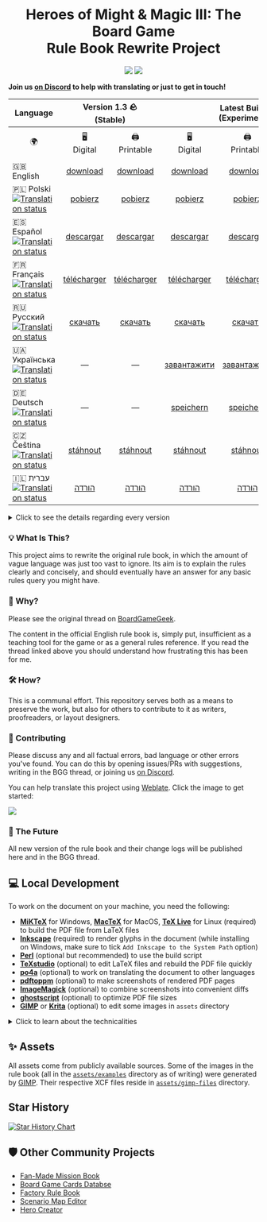 <div align="center">
  <h1>Heroes of Might & Magic III: The Board Game<br>Rule Book Rewrite Project</h1>

  <p align="center">
    <img src="https://img.shields.io/badge/latex-%23008080.svg?style=for-the-badge&logo=latex&logoColor=white">
    <a href="https://discord.gg/Y4uM9pPWF6"><img src="https://dcbadge.limes.pink/api/server/Y4uM9pPWF6"></a>
  </p>
</div>

**Join us [on Discord](https://discord.gg/khV8Ckw8RD) to help with translating or just to get in touch!**

<table>
    <thead>
        <tr>
            <th>Language</th>
            <th colspan=2 align="center">Version 1.3 🪨<br>(Stable)</th>
            <th colspan=3 align="center">Latest Build ⚗️<br>(Experimental)</th>
        </tr>
    </thead>
    <tbody>
        <tr>
            <td align="center">🌍</td>
            <td align="center">🖥️<br>Digital</td>
            <td align="center">🖨️<br>Printable</td>
            <td align="center">🖥️<br>Digital</td>
            <td align="center">🖨️<br>Printable</td>
            <td align="center">🤑<br>Economy Printable</td>
        </tr>
        <tr>
            <td>🇬🇧 English</td>
            <td align="center"><a href="https://github.com/Heegu-sama/Homm3BG/releases/download/v1.3/Heroes3_English_Rules_Rewrite_1_3.pdf">download</a></td>
            <td align="center"><a href="https://github.com/Heegu-sama/Homm3BG/releases/download/v1.3/Heroes3_English_Rules_Rewrite_1_3_Printable.pdf">download</a></td>
            <td align="center">️<a href="https://raw.githubusercontent.com/qwrtln/Homm3BG-build-artifacts/en/main_en.pdf">download</a></td>
            <td align="center"><a href="https://raw.githubusercontent.com/qwrtln/Homm3BG-build-artifacts/en/printable_en.pdf">download</a></td>
            <td align="center"><a href="https://raw.githubusercontent.com/qwrtln/Homm3BG-build-artifacts/en/economy_printable_en.pdf">download</a></td>
        </tr>
        <tr>
            <td>🇵🇱 Polski<br>
              <a href="https://hosted.weblate.org/engage/homm3bg-rules-rewrite/">
                <img src="https://hosted.weblate.org/widget/homm3bg-rules-rewrite/-/pl/svg-badge.svg" alt="Translation status" />
              </a>
            </td>
            <td align="center"><a href="https://github.com/Heegu-sama/Homm3BG/releases/download/v1.3/Heroes3_Polski_Rules_Rewrite_1_3.pdf">pobierz</a></td>
            <td align="center"><a href="https://github.com/Heegu-sama/Homm3BG/releases/download/v1.3/Heroes3_Polski_Rules_Rewrite_1_3_Printable.pdf">pobierz</a></td>
            <td align="center"><a href="https://raw.githubusercontent.com/qwrtln/Homm3BG-build-artifacts/pl/main_pl.pdf">️pobierz</a></td>
            <td align="center"><a href="https://raw.githubusercontent.com/qwrtln/Homm3BG-build-artifacts/pl/printable_pl.pdf">pobierz</a></td>
            <td align="center"><a href="https://raw.githubusercontent.com/qwrtln/Homm3BG-build-artifacts/pl/economy_printable_pl.pdf">pobierz</a></td>
        </tr>
        <tr>
            <td>🇪🇸 Español<br>
              <a href="https://hosted.weblate.org/engage/homm3bg-rules-rewrite/">
                <img src="https://hosted.weblate.org/widget/homm3bg-rules-rewrite/-/es/svg-badge.svg" alt="Translation status" />
              </a>
            </td>
            <td align="center"><a href="https://github.com/Heegu-sama/Homm3BG/releases/download/v1.3/Heroes3_Espanol_Rules_Rewrite_1_3.pdf">descargar</a></td>
            <td align="center"><a href="https://github.com/Heegu-sama/Homm3BG/releases/download/v1.3/Heroes3_Espanol_Rules_Rewrite_1_3_Printable.pdf">descargar</a></td>
            <td align="center"><a href="https://raw.githubusercontent.com/qwrtln/Homm3BG-build-artifacts/es/main_es.pdf">️descargar</a></td>
            <td align="center"><a href="https://raw.githubusercontent.com/qwrtln/Homm3BG-build-artifacts/es/printable_es.pdf">descargar</a></td>
            <td align="center"><a href="https://raw.githubusercontent.com/qwrtln/Homm3BG-build-artifacts/es/economy_printable_es.pdf">descargar</a></td>
        </tr>
        <tr>
            <td>🇫🇷 Français<br>
              <a href="https://hosted.weblate.org/engage/homm3bg-rules-rewrite/">
                <img src="https://hosted.weblate.org/widget/homm3bg-rules-rewrite/-/fr/svg-badge.svg" alt="Translation status" />
              </a>
            </td>
            <td align="center"><a href="https://github.com/Heegu-sama/Homm3BG/releases/download/v1.3/Heroes3_Francais_Rules_Rewrite_1_3.pdf">télécharger</a></td>
            <td align="center"><a href="https://github.com/Heegu-sama/Homm3BG/releases/download/v1.3/Heroes3_Francais_Rules_Rewrite_1_3_Printable.pdf">télécharger</a></td>
            <td align="center"><a href="https://raw.githubusercontent.com/qwrtln/Homm3BG-build-artifacts/fr/main_fr.pdf">️télécharger</a></td>
            <td align="center"><a href="https://raw.githubusercontent.com/qwrtln/Homm3BG-build-artifacts/fr/printable_fr.pdf">télécharger</a></td>
            <td align="center"><a href="https://raw.githubusercontent.com/qwrtln/Homm3BG-build-artifacts/fr/economy_printable_fr.pdf">télécharger</a></td>
        </tr>
        <tr>
            <td>🇷🇺 Русский<br>
              <a href="https://hosted.weblate.org/engage/homm3bg-rules-rewrite/">
                <img src="https://hosted.weblate.org/widget/homm3bg-rules-rewrite/-/ru/svg-badge.svg" alt="Translation status" />
              </a>
            </td>
            <td align="center"><a href="https://github.com/Heegu-sama/Homm3BG/releases/download/v1.3/Heroes3_Russkiy_Rules_Rewrite_1_3.pdf">скачать</a></td>
            <td align="center"><a href="https://github.com/Heegu-sama/Homm3BG/releases/download/v1.3/Heroes3_Russkiy_Rules_Rewrite_1_3_Printable.pdf">скачать</a></td>
            <td align="center"><a href="https://raw.githubusercontent.com/qwrtln/Homm3BG-build-artifacts/ru/main_ru.pdf">️скачать</a></td>
            <td align="center"><a href="https://raw.githubusercontent.com/qwrtln/Homm3BG-build-artifacts/ru/printable_ru.pdf">скачать</a></td>
            <td align="center"><a href="https://raw.githubusercontent.com/qwrtln/Homm3BG-build-artifacts/ru/economy_printable_ru.pdf">скачать</a></td>
        </tr>
        <tr>
            <td>🇺🇦 Українська<br>
              <a href="https://hosted.weblate.org/engage/homm3bg-rules-rewrite/">
                <img src="https://hosted.weblate.org/widget/homm3bg-rules-rewrite/-/uk/svg-badge.svg" alt="Translation status" />
              </a>
            </td>
            <td align="center">—</td>
            <td align="center">—</td>
            <td align="center"><a href="https://raw.githubusercontent.com/qwrtln/Homm3BG-build-artifacts/ua/main_ua.pdf">️завантажити</a></td>
            <td align="center"><a href="https://raw.githubusercontent.com/qwrtln/Homm3BG-build-artifacts/ua/printable_ua.pdf">завантажити</a></td>
            <td align="center"><a href="https://raw.githubusercontent.com/qwrtln/Homm3BG-build-artifacts/ua/economy_printable_ua.pdf">завантажити</a></td>
        </tr>
        <tr>
            <td>🇩🇪 Deutsch<br>
              <a href="https://hosted.weblate.org/engage/homm3bg-rules-rewrite/">
                <img src="https://hosted.weblate.org/widget/homm3bg-rules-rewrite/-/de/svg-badge.svg" alt="Translation status" />
              </a>
            </td>
            <td align="center">—</td>
            <td align="center">—</td>
            <td align="center"><a href="https://raw.githubusercontent.com/qwrtln/Homm3BG-build-artifacts/de/main_de.pdf">️speichern</a></td>
            <td align="center"><a href="https://raw.githubusercontent.com/qwrtln/Homm3BG-build-artifacts/de/printable_de.pdf">speichern</a></td>
            <td align="center"><a href="https://raw.githubusercontent.com/qwrtln/Homm3BG-build-artifacts/de/economy_printable_de.pdf">speichern</a></td>
        </tr>
        <tr>
            <td>🇨🇿 Čeština<br>
              <a href="https://hosted.weblate.org/engage/homm3bg-rules-rewrite/">
                <img src="https://hosted.weblate.org/widget/homm3bg-rules-rewrite/-/cs/svg-badge.svg" alt="Translation status" />
              </a>
            </td>
            <td align="center"><a href="https://github.com/Heegu-sama/Homm3BG/releases/download/v1.3/Heroes3_Cestina_Rules_Rewrite_1_3.pdf">stáhnout</a></td>
            <td align="center"><a href="https://github.com/Heegu-sama/Homm3BG/releases/download/v1.3/Heroes3_Cestina_Rules_Rewrite_1_3_Printable.pdf">stáhnout</a></td>
            <td align="center"><a href="https://raw.githubusercontent.com/qwrtln/Homm3BG-build-artifacts/cs/main_cs.pdf">stáhnout</a></td>
            <td align="center"><a href="https://raw.githubusercontent.com/qwrtln/Homm3BG-build-artifacts/cs/printable_cs.pdf">stáhnout</a></td>
            <td align="center"><a href="https://raw.githubusercontent.com/qwrtln/Homm3BG-build-artifacts/cs/economy_printable_cs.pdf">stáhnout</a></td>
        </tr>
        <tr>
            <td>🇮🇱 עברית<br>
              <a href="https://hosted.weblate.org/engage/homm3bg-rules-rewrite/">
                <img src="https://hosted.weblate.org/widget/homm3bg-rules-rewrite/-/he/svg-badge.svg" alt="Translation status" />
              </a>
            </td>
            <td align="center"><a href="https://github.com/Heegu-sama/Homm3BG/releases/download/v1.3/Heroes3_Ivrit_Rules_Rewrite_1_3.pdf">הורדה</a></td>
            <td align="center"><a href="https://github.com/Heegu-sama/Homm3BG/releases/download/v1.3/Heroes3_Ivrit_Rules_Rewrite_1_3_Printable.pdf">הורדה</a></td>
            <td align="center"><a href="https://raw.githubusercontent.com/qwrtln/Homm3BG-build-artifacts/he/main_he.pdf">הורדה</a></td>
            <td align="center"><a href="https://raw.githubusercontent.com/qwrtln/Homm3BG-build-artifacts/he/printable_he.pdf">הורדה</a></td>
            <td align="center"><a href="https://raw.githubusercontent.com/qwrtln/Homm3BG-build-artifacts/he/economy_printable_he.pdf">הורדה</a></td>
        </tr>
    </tbody>
</table>

<details>
<summary>Click to see the details regarding every version</summary>

🪨 Stable release is the latest one officially released.
It should be free of any major issues.<br>
⚗️ Experimental builds are made from the main branch every time a new change is introduced.
You can expect things to break, like having incorrect layout or not all the text translated.

🖥️ The digital build is intended to be read on electronic devices.
It has convenient hyperlinks that navigate you around the text.<br>
🖨️ The printable build introduces the following changes:
 - appends page numbers to clickable hyperlinks (stable) 👆
 - includes an index page at the end (stable) 📋
 - makes sure the document has 56 pages (stable) 🪄
 - makes margins asymmetric for easier binding/glueing (experimental) 📕
 - uses [CMYK](https://en.wikipedia.org/wiki/CMYK_color_model) (experimental) 🎨

all of which to be print friendly.
Best served for those who would like to have it on paper 🤞<br>
🤑 The economy printable build has **no art backgrounds**. Other than that, it's the same as the regular printable build.
This is for people who want to save their toners or don't have printers that can print edge to edge where the white borders around the art backgrounds don't look that good.
</details>

### 💡 What Is This?

This project aims to rewrite the original rule book, in which the amount of vague language was just too vast to ignore.
Its aim is to explain the rules clearly and concisely, and should eventually have an answer for any basic rules query you might have.

### 🤔 Why?

Please see the original thread on [BoardGameGeek](https://boardgamegeek.com/thread/3235221/rule-book-rewrite-project/page/1).

The content in the official English rule book is, simply put, insufficient as a teaching tool for the game or as a general rules reference.
If you read the thread linked above you should understand how frustrating this has been for me.

### 🛠️ How?

This is a communal effort.
This repository serves both as a means to preserve the work, but also for others to contribute to it as writers, proofreaders, or layout designers.

### 💪 Contributing

Please discuss any and all factual errors, bad language or other errors you've found.
You can do this by opening issues/PRs with suggestions, writing in the BGG thread, or joining us [on Discord](https://discord.gg/Y4uM9pPWF6).

You can help translate this project using [Weblate](https://weblate.org/en/).
Click the image to get started:

<a href="https://hosted.weblate.org/engage/homm3bg-rules-rewrite/">
<picture>
  <source media="(prefers-color-scheme: dark)" srcset="https://hosted.weblate.org/widget/homm3bg-rules-rewrite/287x66-black.png" />
  <source media="(prefers-color-scheme: light)" srcset="https://hosted.weblate.org/widget/homm3bg-rules-rewrite/287x66-grey.png" />
  <img src="https://hosted.weblate.org/widget/homm3bg-rules-rewrite/287x66-grey.png">
</picture>
</a>

### 🔮 The Future

All new version of the rule book and their change logs will be published here and in the BGG thread.

## 💻 Local Development

To work on the document on your machine, you need the following:

- [**MiKTeX**](https://miktex.org/) for Windows, [**MacTeX**](https://www.tug.org/mactex/) for MacOS, [**TeX Live**](https://www.tug.org/texlive/) for Linux (required) to build the PDF file from LaTeX files
- [**Inkscape**](https://inkscape.org/) (required) to render glyphs in the document (while installing on Windows, make sure to tick `Add Inkscape to the System Path` option)
- [**Perl**](https://www.perl.org/) (optional but recommended) to use the build script
- [**TeXstudio**](https://www.texstudio.org/) (optional) to edit LaTeX files and rebuild the PDF file quickly
- [**po4a**](https://po4a.org/index.php.en) (optional) to work on translating the document to other languages
- [**pdftoppm**](https://linux.die.net/man/1/pdftoppm) (optional) to make screenshots of rendered PDF pages
- [**ImageMagick**](https://imagemagick.org/index.php) (optional) to combine screenshots into convenient diffs
- [**ghostscript**](https://www.ghostscript.com/) (optional) to optimize PDF file sizes
- [**GIMP**](https://www.gimp.org/) or [**Krita**](https://krita.org/) (optional) to edit some images in `assets` directory

<details>
<summary>Click to learn about the technicalities</summary>

There is a number of ways to build the project:

#### ⌨️ Build Script

To build the document in English, it's best to use the script (requires Perl, works on Win/Lin/Mac):

```bash
tools/build.sh
```

To build the document in any language (currently, `pl`, `es`, `fr`, `ru`, `ua`, `de` `cs`, and `he` are supported, `en` is the default), make sure you have `po4a` (version 0.70 or higher) and use the script (works on Lin/Mac):

```bash
tools/build.sh <LANGUAGE>
```

If you're working on a single section and want to build only that, you can save time by using the `-s` option.
For example:

```bash
tools/build.sh fr -s ai_rules
```
It will compile just the AI Rules section in French.

See `tools/build.sh --help` for more details.


#### 📱 In-browser using Codespaces

You can select in-browser development option by clicking on the green `Code` button and then selecting `Codespaces`.
This will start a unique container with the whole development IDE called VS Code.
Once the IDE is started, you can use the bash scripts and git as usual, and build the project in your web browser just like described above ☝️

> Please note that on GitHub's free tier you're eligible for 60 hours of Codespaces per month.

#### 📱 GUI Editor

If you prefer a TeX editor, use latexmk to build the document.
For instance, to configure TeXstudio to build the document, you can use this command:

```
latexmk -pdf -synctex=1 -interaction=nonstopmode %.tex
```

After setting it in options, press the `Build & View` ▶️ (F5) button on the `main_en.tex` file.

### 🌍 Translations

<details>
<summary>Click to see details</summary>

**We have a guide on [using AI for translations](tools/translation-ai-prompts/README.md).**

Make sure you have [`po4a`](https://github.com/mquinson/po4a) installed.

To translate a particular section:

- Go to `translations/<section_name>` and open `<lang>.po` file, e.g., `translations/introduction.tex/pl.po`
- Choose a fragment to translate. Those start with `msgid`. Write your new text in the line below starting with `msgstr`. Example:

    ```po
    msgid "\\addsection{Introduction}{\\spells/magic_arrow.png}"
    msgstr "\\addsection{Wprowadzenie}{\\spells/magic_arrow.png}"
    ```

  This text (`msgstr`) will replace the original (`msgid`) in your translation.
- Rebuild using the script:

   ```bash
   tools/build.sh <LANGUAGE>
   ```

- Commit and repeat!


#### Finding fuzzy translations

In case an already translated text is changed, `po4a` marks such a translation as _fuzzy_ in the `*.po` files.
Those excerpts will be compiled just as they are in the original (English), until the translation is corrected, and the _fuzzy_ mark is removed.
To facilitate finding them, use the script:

```bash
tools/find_fuzzy.sh <lang>
```

It will show all the fuzzy translations in the `*.po` files for the specified language.

#### Resolving fuzzy translations

Sometimes it is not clear, what changes in the original document rendered into fuzzy sections.
You can use `fuzzy_diff.sh` script to visualize the first fuzzy section in a selected file.
For example, the command:

```bash
tools/fuzzy_diff.sh translations/ai_rules.tex/cs.po
```

will show the difference between the old and new version of the original language for the first fuzzy section in the Czech translation of the file ai_rules.tex.
Once you remove the fuzzy flag, you can rerun the program to proceed to the next fuzzy section.
In common cases there are only simple changes in the original language, such as change of formatting.
Therefore, you don`t need to update the whole translation.


</details>

### 📸 Screenshots

<details>
<summary>Click to see details</summary>

It is a good practice to share screenshots of your work in pull requests.
You can the script to make PNG images of specified page(s):

```bash
tools/pdf2image.sh <LANGUAGE> <FIRST_PAGE> <LAST_PAGE>
```

Example:

```bash
tools/pdf2image.sh en 5 7
```

To process a single page, use:

```bash
tools/pdf2image.sh en 5
```

Screenshots will appear in ignored `screenshots` direcotry, in the form of `en-05.png`, `en-06.png`, etc.

#### 🎭 Comparing two pages side by side

If you'd like to show a single image of two instances of the same page side-by-side (before|after style), you can use the following script:

```bash
tools/compare_pages.sh -l <language> -r <range> [OPTIONS]
```

The script takes local `main_<language>.pdf` that you built and which contains your changes and compares it with the latest build
of the same language in this repository (e.i. the baseline).

Imagine you want to compare pages 1, then range from 5 to 7, and page 30 in English version. Here's how to use it:

```bash
./tools/compare_pages.sh -l en -r 1,5-7,30
```

It will produce the following files in the `screenshots` directory: `en-01.png`, `en-05.png`, `en-06.png`, `en-07.png` and `en-30.png`.

Open help for more examples and detailed description:

```bash
tools/compare_pages.sh -h
```

**This script requires `pdftoppm` and `imagemagick` utilities.**

</details>

### 🗠 Optimizing PDF files

<details>
<summary>Click to see details</summary>

To reduce output PDF file size significantly, you can use the script utilizing `ghostscript` utility:

```bash
tools/optimize.sh <LANGUAGE>
```

It will output `main_<LANGUAGE>_optimized.pdf` file.

As of writing, for English it produces 24 MB `main_en_optimized.pdf` file without noticeable drop in quality compared to 80 MB `main_en.pdf` built by LaTeX.

</details>

</details>

## ✨ Assets

All assets come from publicly available sources.
Some of the images in the rule book (all in the [`assets/examples`](https://github.com/Heegu-sama/Homm3BG/tree/main/assets/examples) directory as of writing) were generated by [GIMP](https://www.gimp.org/).
Their respective XCF files reside in [`assets/gimp-files`](https://github.com/Heegu-sama/Homm3BG/tree/main/assets/gimp-files) directory.

## Star History

<a href="https://star-history.com/#Heegu-sama/Homm3BG&Date">
  <picture>
    <source media="(prefers-color-scheme: dark)" srcset="https://api.star-history.com/svg?repos=Heegu-sama/Homm3BG&type=Date&theme=dark" />
    <source media="(prefers-color-scheme: light)" srcset="https://api.star-history.com/svg?repos=Heegu-sama/Homm3BG&type=Date" />
    <img alt="Star History Chart" src="https://api.star-history.com/svg?repos=Heegu-sama/Homm3BG&type=Date" />
  </picture>
</a>

## 🛡️ Other Community Projects

- [Fan-Made Mission Book](https://github.com/qwrtln/Homm3BG-mission-book)
- [Board Game Cards Databse](https://github.com/Mirzipan/Homm3_BG_Database)
- [Factory Rule Book](https://github.com/piotrbruzda/Homm3BG-FactoryRulebook)
- [Scenario Map Editor](https://github.com/zedero/HoMM3Boardgame)
- [Hero Creator](https://github.com/K-Adam/Homm3_hero_creator)
